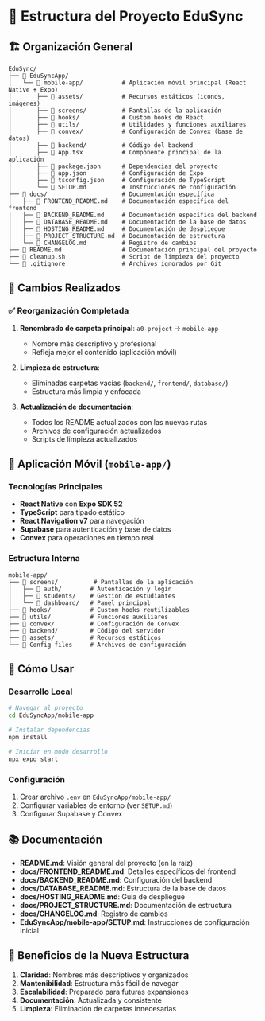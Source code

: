 # 📁 Estructura del Proyecto EduSync

## 🏗️ Organización General

```
EduSync/
├── 📁 EduSyncApp/
│   └── 📁 mobile-app/           # Aplicación móvil principal (React Native + Expo)
│       ├── 📁 assets/           # Recursos estáticos (iconos, imágenes)
│       ├── 📁 screens/          # Pantallas de la aplicación
│       ├── 📁 hooks/            # Custom hooks de React
│       ├── 📁 utils/            # Utilidades y funciones auxiliares
│       ├── 📁 convex/           # Configuración de Convex (base de datos)
│       ├── 📁 backend/          # Código del backend
│       ├── 📄 App.tsx           # Componente principal de la aplicación
│       ├── 📄 package.json      # Dependencias del proyecto
│       ├── 📄 app.json          # Configuración de Expo
│       ├── 📄 tsconfig.json     # Configuración de TypeScript
│       └── 📄 SETUP.md          # Instrucciones de configuración
├── 📁 docs/                     # Documentación específica
│   ├── 📄 FRONTEND_README.md    # Documentación específica del frontend
│   ├── 📄 BACKEND_README.md     # Documentación específica del backend
│   ├── 📄 DATABASE_README.md    # Documentación de la base de datos
│   ├── 📄 HOSTING_README.md     # Documentación de despliegue
│   ├── 📄 PROJECT_STRUCTURE.md  # Documentación de estructura
│   └── 📄 CHANGELOG.md          # Registro de cambios
├── 📄 README.md                 # Documentación principal del proyecto
├── 📄 cleanup.sh                # Script de limpieza del proyecto
└── 📄 .gitignore                # Archivos ignorados por Git
```

## 🔄 Cambios Realizados

### ✅ Reorganización Completada

1. **Renombrado de carpeta principal**: `a0-project` → `mobile-app`
   - Nombre más descriptivo y profesional
   - Refleja mejor el contenido (aplicación móvil)

2. **Limpieza de estructura**:
   - Eliminadas carpetas vacías (`backend/`, `frontend/`, `database/`)
   - Estructura más limpia y enfocada

3. **Actualización de documentación**:
   - Todos los README actualizados con las nuevas rutas
   - Archivos de configuración actualizados
   - Scripts de limpieza actualizados

## 📱 Aplicación Móvil (`mobile-app/`)

### Tecnologías Principales
- **React Native** con **Expo SDK 52**
- **TypeScript** para tipado estático
- **React Navigation v7** para navegación
- **Supabase** para autenticación y base de datos
- **Convex** para operaciones en tiempo real

### Estructura Interna
```
mobile-app/
├── 📁 screens/          # Pantallas de la aplicación
│   ├── 📁 auth/        # Autenticación y login
│   ├── 📁 students/    # Gestión de estudiantes
│   └── 📁 dashboard/   # Panel principal
├── 📁 hooks/           # Custom hooks reutilizables
├── 📁 utils/           # Funciones auxiliares
├── 📁 convex/          # Configuración de Convex
├── 📁 backend/         # Código del servidor
├── 📁 assets/          # Recursos estáticos
└── 📄 Config files     # Archivos de configuración
```

## 🚀 Cómo Usar

### Desarrollo Local
```bash
# Navegar al proyecto
cd EduSyncApp/mobile-app

# Instalar dependencias
npm install

# Iniciar en modo desarrollo
npx expo start
```

### Configuración
1. Crear archivo `.env` en `EduSyncApp/mobile-app/`
2. Configurar variables de entorno (ver `SETUP.md`)
3. Configurar Supabase y Convex

## 📚 Documentación

- **README.md**: Visión general del proyecto (en la raíz)
- **docs/FRONTEND_README.md**: Detalles específicos del frontend
- **docs/BACKEND_README.md**: Configuración del backend
- **docs/DATABASE_README.md**: Estructura de la base de datos
- **docs/HOSTING_README.md**: Guía de despliegue
- **docs/PROJECT_STRUCTURE.md**: Documentación de estructura
- **docs/CHANGELOG.md**: Registro de cambios
- **EduSyncApp/mobile-app/SETUP.md**: Instrucciones de configuración inicial

## 🎯 Beneficios de la Nueva Estructura

1. **Claridad**: Nombres más descriptivos y organizados
2. **Mantenibilidad**: Estructura más fácil de navegar
3. **Escalabilidad**: Preparado para futuras expansiones
4. **Documentación**: Actualizada y consistente
5. **Limpieza**: Eliminación de carpetas innecesarias 